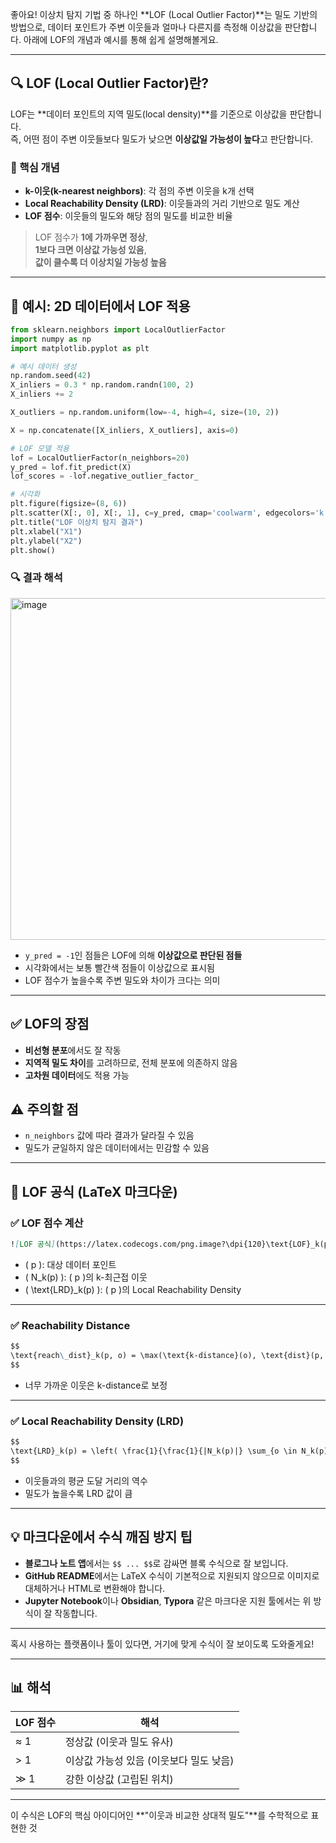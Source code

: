 좋아요! 이상치 탐지 기법 중 하나인 **LOF (Local Outlier Factor)**는 밀도 기반의 방법으로, 데이터 포인트가 주변 이웃들과 얼마나 다른지를 측정해 이상값을 판단합니다. 아래에 LOF의 개념과 예시를 통해 쉽게 설명해볼게요.

---

## 🔍 LOF (Local Outlier Factor)란?

LOF는 **데이터 포인트의 지역 밀도(local density)**를 기준으로 이상값을 판단합니다.  
즉, 어떤 점이 주변 이웃들보다 밀도가 낮으면 **이상값일 가능성이 높다**고 판단합니다.

### 📌 핵심 개념

- **k-이웃(k-nearest neighbors)**: 각 점의 주변 이웃을 k개 선택
- **Local Reachability Density (LRD)**: 이웃들과의 거리 기반으로 밀도 계산
- **LOF 점수**: 이웃들의 밀도와 해당 점의 밀도를 비교한 비율

> LOF 점수가 **1에 가까우면 정상**,  
> **1보다 크면 이상값 가능성 있음**,  
> **값이 클수록 더 이상치일 가능성 높음**

---

## 🧪 예시: 2D 데이터에서 LOF 적용

```python
from sklearn.neighbors import LocalOutlierFactor
import numpy as np
import matplotlib.pyplot as plt

# 예시 데이터 생성
np.random.seed(42)
X_inliers = 0.3 * np.random.randn(100, 2)
X_inliers += 2

X_outliers = np.random.uniform(low=-4, high=4, size=(10, 2))

X = np.concatenate([X_inliers, X_outliers], axis=0)

# LOF 모델 적용
lof = LocalOutlierFactor(n_neighbors=20)
y_pred = lof.fit_predict(X)
lof_scores = -lof.negative_outlier_factor_

# 시각화
plt.figure(figsize=(8, 6))
plt.scatter(X[:, 0], X[:, 1], c=y_pred, cmap='coolwarm', edgecolors='k')
plt.title("LOF 이상치 탐지 결과")
plt.xlabel("X1")
plt.ylabel("X2")
plt.show()
```

### 🔍 결과 해석
<img width="689" height="547" alt="image" src="https://github.com/user-attachments/assets/31835fdc-ca67-429d-9917-e32b2688be41" />


- `y_pred = -1`인 점들은 LOF에 의해 **이상값으로 판단된 점들**
- 시각화에서는 보통 빨간색 점들이 이상값으로 표시됨
- LOF 점수가 높을수록 주변 밀도와 차이가 크다는 의미

---

## ✅ LOF의 장점

- **비선형 분포**에서도 잘 작동
- **지역적 밀도 차이**를 고려하므로, 전체 분포에 의존하지 않음
- **고차원 데이터**에도 적용 가능

## ⚠️ 주의할 점

- `n_neighbors` 값에 따라 결과가 달라질 수 있음
- 밀도가 균일하지 않은 데이터에서는 민감할 수 있음

---

## 📐 LOF 공식 (LaTeX 마크다운)

### ✅ LOF 점수 계산

```markdown
![LOF 공식](https://latex.codecogs.com/png.image?\dpi{120}\text{LOF}_k(p)=\frac{1}{|N_k(p)|}\sum_{o\in N_k(p)}\frac{\text{LRD}_k(o)}{\text{LRD}_k(p)})
```

- \( p \): 대상 데이터 포인트  
- \( N_k(p) \): \( p \)의 k-최근접 이웃  
- \( \text{LRD}_k(p) \): \( p \)의 Local Reachability Density

---

### ✅ Reachability Distance

```markdown
$$
\text{reach\_dist}_k(p, o) = \max(\text{k-distance}(o), \text{dist}(p, o))
$$
```

- 너무 가까운 이웃은 k-distance로 보정

---

### ✅ Local Reachability Density (LRD)

```markdown
$$
\text{LRD}_k(p) = \left( \frac{1}{\frac{1}{|N_k(p)|} \sum_{o \in N_k(p)} \text{reach\_dist}_k(p, o)} \right)
$$
```

- 이웃들과의 평균 도달 거리의 역수  
- 밀도가 높을수록 LRD 값이 큼

---

## 💡 마크다운에서 수식 깨짐 방지 팁

- **블로그나 노트 앱**에서는 `$$ ... $$`로 감싸면 블록 수식으로 잘 보입니다.
- **GitHub README**에서는 LaTeX 수식이 기본적으로 지원되지 않으므로 이미지로 대체하거나 HTML로 변환해야 합니다.
- **Jupyter Notebook**이나 **Obsidian**, **Typora** 같은 마크다운 지원 툴에서는 위 방식이 잘 작동합니다.

---

혹시 사용하는 플랫폼이나 툴이 있다면, 거기에 맞게 수식이 잘 보이도록 도와줄게요!

---

## 📊 해석

| LOF 점수 | 해석 |
|----------|------|
| ≈ 1      | 정상값 (이웃과 밀도 유사) |
| > 1      | 이상값 가능성 있음 (이웃보다 밀도 낮음) |
| ≫ 1      | 강한 이상값 (고립된 위치) |

---

이 수식은 LOF의 핵심 아이디어인 **"이웃과 비교한 상대적 밀도"**를 수학적으로 표현한 것

